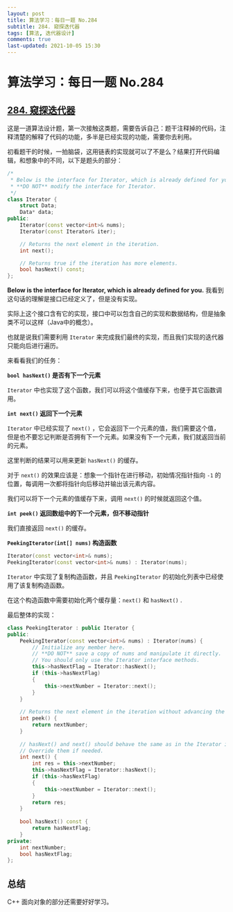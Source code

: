 ```yaml
---
layout: post
title: 算法学习：每日一题 No.284
subtitle: 284. 窥探迭代器
tags: [算法, 迭代器设计]
comments: true
last-updated: 2021-10-05 15:30
---
```


# 算法学习：每日一题 No.284

## [284. 窥探迭代器](https://leetcode-cn.com/problems/peeking-iterator/)

这是一道算法设计题，第一次接触这类题，需要告诉自己：题干注释掉的代码，注释清楚的解释了代码的功能，多半是已经实现的功能，需要你去利用。

初看题干的时候，一拍脑袋，这用链表的实现就可以了不是么？结果打开代码编辑，和想象中的不同，以下是题头的部分：

```c++
/*
 * Below is the interface for Iterator, which is already defined for you.
 * **DO NOT** modify the interface for Iterator.
 */
class Iterator {
    struct Data;
    Data* data;
public:
    Iterator(const vector<int>& nums);
    Iterator(const Iterator& iter);

    // Returns the next element in the iteration.
    int next();

    // Returns true if the iteration has more elements.
    bool hasNext() const;
};
```

**Below is the interface for Iterator, which is already defined for you.** 我看到这句话的理解是接口已经定义了，但是没有实现。

实际上这个接口含有它的实现，接口中可以包含自己的实现和数据结构，但是抽象类不可以这样（Java中的概念）。

也就是说我们需要利用 `Iterator` 来完成我们最终的实现，而且我们实现的迭代器只能向后进行遍历。

来看看我们的任务：

**`bool hasNext()` 是否有下一个元素**

`Iterator` 中也实现了这个函数，我们可以将这个值缓存下来，也便于其它函数调用。

**`int next()` 返回下一个元素**

`Iterator` 中已经实现了 `next()` ，它会返回下一个元素的值，我们需要这个值，但是也不要忘记判断是否拥有下一个元素。如果没有下一个元素，我们就返回当前的元素。

这里判断的结果可以用来更新 `hasNext()` 的缓存。

对于 `next()` 的效果应该是：想象一个指针在进行移动，初始情况指针指向 `-1` 的位置，每调用一次都将指针向后移动并输出该元素内容。 

我们可以将下一个元素的值缓存下来，调用 `next()` 的时候就返回这个值。

**`int peek()` 返回数组中的下一个元素，但不移动指针**

我们直接返回 `next()` 的缓存。

**`PeekingIterator(int[] nums)` 构造函数**

```c++
Iterator(const vector<int>& nums);
PeekingIterator(const vector<int>& nums) : Iterator(nums);
```

`Iterator` 中实现了复制构造函数，并且 `PeekingIterator` 的初始化列表中已经使用了该复制构造函数。

在这个构造函数中需要初始化两个缓存量：`next()` 和 `hasNext()` .

最后整体的实现：

```c++
class PeekingIterator : public Iterator {
public:
	PeekingIterator(const vector<int>& nums) : Iterator(nums) {
	    // Initialize any member here.
	    // **DO NOT** save a copy of nums and manipulate it directly.
	    // You should only use the Iterator interface methods.
        this->hasNextFlag = Iterator::hasNext();
	    if (this->hasNextFlag)
        {
            this->nextNumber = Iterator::next();
        }
	}
	
    // Returns the next element in the iteration without advancing the iterator.
	int peek() {
        return nextNumber;
	}
	
	// hasNext() and next() should behave the same as in the Iterator interface.
	// Override them if needed.
	int next() {
        int res = this->nextNumber;
        this->hasNextFlag = Iterator::hasNext();
        if (this->hasNextFlag)
        {
            this->nextNumber = Iterator::next();
        }
	    return res;
	}
	
	bool hasNext() const {
	    return hasNextFlag;
	}
private:
    int nextNumber;
    bool hasNextFlag;
};
```

## 总结

C++ 面向对象的部分还需要好好学习。




